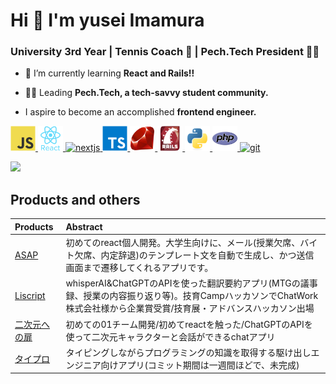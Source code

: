  
<h1 align="left">Hi 👋 I'm yusei Imamura</h1>
<h3 align="left">University 3rd Year | Tennis Coach 🎾 | Pech.Tech President 👨‍💻</h3>

- 🌱 I’m currently learning **React and Rails!!**

- 👨‍💻 Leading **Pech.Tech, a tech-savvy student community.**

- I aspire to become an accomplished **frontend engineer.**


<p align="left">
</p>

<p align="left">
  <a href="https://developer.mozilla.org/en-US/docs/Web/JavaScript" target="_blank" rel="noreferrer"> <img src="https://raw.githubusercontent.com/devicons/devicon/master/icons/javascript/javascript-original.svg" alt="javascript" width="40" height="40"/> </a>
  <a href="https://reactjs.org/" target="_blank" rel="noreferrer"> <img src="https://raw.githubusercontent.com/devicons/devicon/master/icons/react/react-original-wordmark.svg" alt="react" width="40" height="40"/> </a>
  <a href="https://nextjs.org/" target="_blank" rel="noreferrer"> <img src="https://cdn.worldvectorlogo.com/logos/nextjs-2.svg" alt="nextjs" width="40" height="40"/> </a>
  <a href="https://www.typescriptlang.org/" target="_blank" rel="noreferrer"> <img src="https://raw.githubusercontent.com/devicons/devicon/master/icons/typescript/typescript-original.svg" alt="typescript" width="40" height="40"/> </a>
  <a href="https://www.ruby-lang.org/en/" target="_blank" rel="noreferrer"> <img src="https://raw.githubusercontent.com/devicons/devicon/master/icons/ruby/ruby-original.svg" alt="ruby" width="40" height="40"/> </a>
  <a href="https://rubyonrails.org" target="_blank" rel="noreferrer"> <img src="https://raw.githubusercontent.com/devicons/devicon/master/icons/rails/rails-original-wordmark.svg" alt="rails" width="40" height="40"/> </a>
  <a href="https://www.python.org" target="_blank" rel="noreferrer"> <img src="https://raw.githubusercontent.com/devicons/devicon/master/icons/python/python-original.svg" alt="python" width="40" height="40"/> </a>
  <a href="https://www.php.net" target="_blank" rel="noreferrer"> <img src="https://raw.githubusercontent.com/devicons/devicon/master/icons/php/php-original.svg" alt="php" width="40" height="40"/> </a>
  <a href="https://git-scm.com/" target="_blank" rel="noreferrer"> <img src="https://www.vectorlogo.zone/logos/git-scm/git-scm-icon.svg" alt="git" width="40" height="40"/> </a>
</p>


![](https://github-profile-summary-cards.vercel.app/api/cards/profile-details?username=yusei53&theme=onedark)

## Products and others
| Products | Abstract |
| :-- | :-- |
| [ASAP](https://github.com/yusei53/ASAP) | 初めてのreact個人開発。大学生向けに、メール(授業欠席、バイト欠席、内定辞退)のテンプレート文を自動で生成し、かつ送信画面まで遷移してくれるアプリです。 |
| [Liscript](https://github.com/geekcamp2023-vol5-team32/liscript) | whisperAI&ChatGPTのAPIを使った翻訳要約アプリ(MTGの議事録、授業の内容振り返り等)。技育CampハッカソンでChatWork株式会社様から企業賞受賞/技育展・アドバンスハッカソン出場 |
| [二次元への扉](https://github.com/RozeSullatui/voicevox_hackthon) | 初めての01チーム開発/初めてreactを触った/ChatGPTのAPIを使って二次元キャラクターと会話ができるchatアプリ |
| [タイプロ](https://github.com/yusei53/typing_game) | タイピングしながらプログラミングの知識を取得する駆け出しエンジニア向けアプリ(コミット期間は一週間ほどで、未完成)|

 






<!--
**yusei53/yusei53** is a ✨ _special_ ✨ repository because its `README.md` (this file) appears on your GitHub profile.

Here are some ideas to get you started:

- 🔭 I’m currently working on ...
- 🌱 I’m currently learning ...
- 👯 I’m looking to collaborate on ...
- 🤔 I’m looking for help with ...
- 💬 Ask me about ...
- 📫 How to reach me: ...
- 😄 Pronouns: ...
- ⚡ Fun fact: ...
-->
